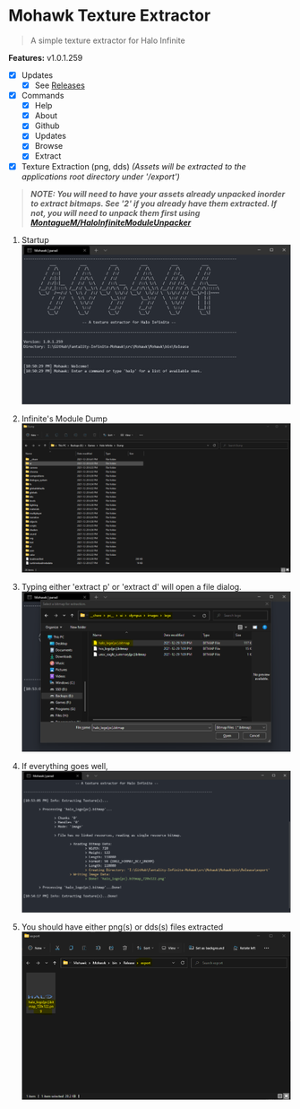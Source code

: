 

# Mohawk Texture Extractor
> A simple texture extractor for Halo Infinite

**Features:** v1.0.1.259
- [x] Updates
	- [x] See [Releases](https://github.com/Twigzie/Fantality-Infinite-Mohawk/releases) 
- [x] Commands
	- [x] Help
	- [x] About
	- [x] Github
	- [x] Updates 
	- [x] Browse
	- [x] Extract
- [x] Texture Extraction (png, dds) *(Assets will be extracted to the applications root directory under '/export')*

>***NOTE: You will need to have your assets already unpacked inorder to extract bitmaps. See '2' if you already have them extracted. If not, you will need to unpack them first using [MontagueM/HaloInfiniteModuleUnpacker](https://github.com/MontagueM/HaloInfiniteModuleUnpacker)***

1) Startup
![](https://github.com/Twigzie/Fantality-Infinite-Mohawk/blob/main/images/example_1.png)

2) Infinite's Module Dump
![](https://github.com/Twigzie/Fantality-Infinite-Mohawk/blob/main/images/example_2.png)

3) Typing either 'extract p' or 'extract d' will open a file dialog.
![](https://github.com/Twigzie/Fantality-Infinite-Mohawk/blob/main/images/example_3.png)

4) If everything goes well, 
![](https://github.com/Twigzie/Fantality-Infinite-Mohawk/blob/main/images/example_4.png)

5) You should have either png(s) or dds(s) files extracted
![](https://github.com/Twigzie/Fantality-Infinite-Mohawk/blob/main/images/example_5.png)

